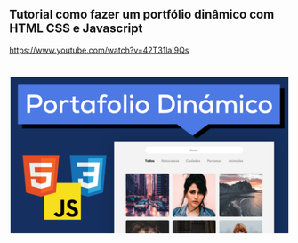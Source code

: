 ## Tutorial como fazer um portfólio dinâmico com HTML CSS e Javascript

https://www.youtube.com/watch?v=42T31laI9Qs

<img src="./img/thumb.png" width="500" style="display:block;margin: 40px auto" />
